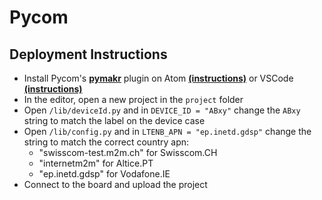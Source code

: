 # Pycom

## Deployment Instructions

* Install Pycom's [**pymakr**](https://docs.pycom.io/gettingstarted/installation/pymakr/) plugin on Atom [**(instructions)**](https://docs.pycom.io/pymakr/installation/atom/) or VSCode [**(instructions)**](https://docs.pycom.io/pymakr/installation/vscode/)
* In the editor, open a new project in the `project` folder  
* Open `/lib/deviceId.py` and in `DEVICE_ID = "ABxy"` change the `ABxy` string to match the label on the device case
* Open `/lib/config.py` and in `LTENB_APN = "ep.inetd.gdsp"` change the string to match the correct country apn:
  * "swisscom-test.m2m.ch" for Swisscom.CH
  * "internetm2m" for Altice.PT
  * "ep.inetd.gdsp" for Vodafone.IE
* Connect to the board and upload the project
